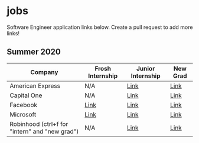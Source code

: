 # jobs
Software Engineer application links below. Create a pull request to add more links!

Summer 2020
---

Company | Frosh Internship | Junior Internship | New Grad
--- | --- | --- | --- 
American Express | N/A | [Link](https://jobs.americanexpress.com/jobs/19003378?lang=en-us&previousLocale=en-US) | [Link](https://jobs.americanexpress.com/jobs/19013265?lang=en-us&previousLocale=en-US)
Capital One | N/A | [Link](https://campus.capitalone.com/job/mclean/technology-internship-program-summer-2020/1786/12562814) | [Link](https://campus.capitalone.com/job/mclean/technology-development-program-associate-2020/1786/12562815)
Facebook | [Link](https://www.facebook.com/careers/FBUEngineering) | [Link](https://www.facebook.com/careers/jobs/2350871135127906/) | [Link](https://www.facebook.com/careers/jobs/859448991102087/)
Microsoft | [Link](https://careers.microsoft.com/students/us/en/job/650947/Internship-Opportunities-for-Students-Explore-Microsoft-Internship) | [Link](https://careers.microsoft.com/students/us/en/job/650858/Internship-Opportunities-for-Students-Software-Engineering-Program-Management) | [Link](https://careers.microsoft.com/us/en/job/643738/Full-Time-Opportunities-for-Students-or-Recent-Graduates-Software-Engineering-Program-Management)
Robinhood (ctrl+f for "intern" and "new grad") | N/A | [Link](https://careers.robinhood.com/openings) | [Link](https://careers.robinhood.com/openings)
